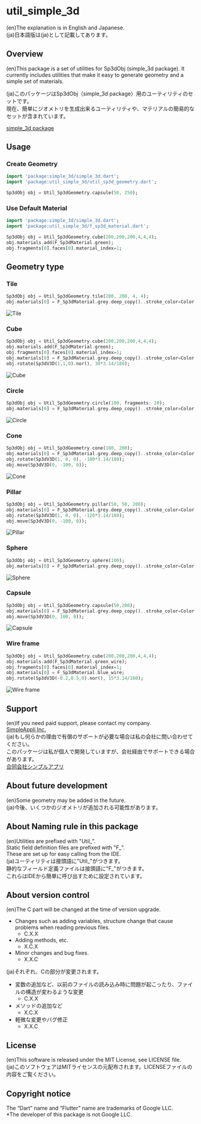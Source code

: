 # util_simple_3d

(en)The explanation is in English and Japanese.  
(ja)日本語版は(ja)として記載してあります。

## Overview
(en)This package is a set of utilities for Sp3dObj (simple_3d package).
It currently includes utilities that make it easy to generate geometry and a simple set of materials.

(ja)このパッケージはSp3dObj（simple_3d package）用のユーティリティのセットです。  
現在、簡単にジオメトリを生成出来るユーティリティや、マテリアルの簡易的なセットが含まれています。

[simple_3d package](https://pub.dev/packages/simple_3d)

## Usage
### Create Geometry
```dart
import 'package:simple_3d/simple_3d.dart';
import 'package:util_simple_3d/util_sp3d_geometry.dart';

Sp3dObj obj = Util_Sp3dGeometry.capsule(50, 250);
```

### Use Default Material
```dart
import 'package:simple_3d/simple_3d.dart';
import 'package:util_simple_3d/f_sp3d_material.dart';

Sp3dObj obj = Util_Sp3dGeometry.cube(200,200,200,4,4,4);
obj.materials.add(F_Sp3dMaterial.green);
obj.fragments[0].faces[0].material_index=1;
```

## Geometry type
### Tile
```dart
Sp3dObj obj = Util_Sp3dGeometry.tile(200, 200, 4, 4);
obj.materials[0] = F_Sp3dMaterial.grey.deep_copy()..stroke_color=Color.fromARGB(255, 0, 255, 0);
```
![Tile](https://raw.githubusercontent.com/MasahideMori1111/simple_3d_images/main/Util_Sp3dGeometry/tile_sample1.png "Tile")
### Cube
```dart
Sp3dObj obj = Util_Sp3dGeometry.cube(200,200,200,4,4,4);
obj.materials.add(F_Sp3dMaterial.green);
obj.fragments[0].faces[0].material_index=1;
obj.materials[0] = F_Sp3dMaterial.grey.deep_copy()..stroke_color=Color.fromARGB(255, 0, 0, 255);
obj.rotate(Sp3dV3D(1,1,0).nor(), 30*3.14/180);
```
![Cube](https://raw.githubusercontent.com/MasahideMori1111/simple_3d_images/main/Util_Sp3dGeometry/cube_sample1.png "Cube")
### Circle
```dart
Sp3dObj obj = Util_Sp3dGeometry.circle(100, fragments: 20);
obj.materials[0] = F_Sp3dMaterial.grey.deep_copy()..stroke_color=Color.fromARGB(255, 0, 255, 0);
```
![Circle](https://raw.githubusercontent.com/MasahideMori1111/simple_3d_images/main/Util_Sp3dGeometry/circle_sample1.png "Circle")
### Cone
```dart
Sp3dObj obj = Util_Sp3dGeometry.cone(100, 200);
obj.materials[0] = F_Sp3dMaterial.grey.deep_copy()..stroke_color=Color.fromARGB(255, 0, 255, 0);
obj.rotate(Sp3dV3D(1, 0, 0), -100*3.14/180);
obj.move(Sp3dV3D(0, -100, 0));
```
![Cone](https://raw.githubusercontent.com/MasahideMori1111/simple_3d_images/main/Util_Sp3dGeometry/cone_sample1.png "Cone")
### Pillar
```dart
Sp3dObj obj = Util_Sp3dGeometry.pillar(50, 50, 200);
obj.materials[0] = F_Sp3dMaterial.grey.deep_copy()..stroke_color=Color.fromARGB(255, 0, 255, 0);
obj.rotate(Sp3dV3D(1, 0, 0), -120*3.14/180);
obj.move(Sp3dV3D(0, -100, 0));
```
![Pillar](https://raw.githubusercontent.com/MasahideMori1111/simple_3d_images/main/Util_Sp3dGeometry/pillar_sample1.png "Pillar")
### Sphere
```dart
Sp3dObj obj = Util_Sp3dGeometry.sphere(100);
obj.materials[0] = F_Sp3dMaterial.grey.deep_copy()..stroke_color=Color.fromARGB(255, 0, 255, 0);
```
![Sphere](https://raw.githubusercontent.com/MasahideMori1111/simple_3d_images/main/Util_Sp3dGeometry/sphere_sample1.png "Sphere")
### Capsule
```dart
Sp3dObj obj = Util_Sp3dGeometry.capsule(50,200);
obj.materials[0] = F_Sp3dMaterial.grey.deep_copy()..stroke_color=Color.fromARGB(255, 0, 255, 0);
obj.move(Sp3dV3D(0, 100, 0));
```
![Capsule](https://raw.githubusercontent.com/MasahideMori1111/simple_3d_images/main/Util_Sp3dGeometry/capsule_sample1.png "Capsule")
### Wire frame
```dart
Sp3dObj obj = Util_Sp3dGeometry.cube(200,200,200,4,4,4);
obj.materials.add(F_Sp3dMaterial.green_wire);
obj.fragments[0].faces[0].material_index=1;
obj.materials[0] = F_Sp3dMaterial.blue_wire;
obj.rotate(Sp3dV3D(-0.2,0.5,0).nor(), 15*3.14/180);
```
![Wire frame](https://raw.githubusercontent.com/MasahideMori1111/simple_3d_images/main/Util_Sp3dGeometry/wire_frame_sample1.png "Wire frame")

## Support
(en)If you need paid support, please contact my company.  
[SimpleAppli Inc.](https://simpleappli.com/en/index_en.html)  
(ja)もし何らかの理由で有償のサポートが必要な場合は私の会社に問い合わせてください。  
このパッケージは私が個人で開発していますが、会社経由でサポートできる場合があります。  
[合同会社シンプルアプリ](https://simpleappli.com/index.html)  

## About future development
(en)Some geometry may be added in the future.  
(ja)今後、いくつかのジオメトリが追加される可能性があります。

## About Naming rule in this package
(en)Utilities are prefixed with "Util_".  
Static field definition files are prefixed with "F_".  
These are set up for easy calling from the IDE.  
(ja)ユーティリティは接頭語に"Util_"がつきます。  
静的なフィールド定義ファイルは接頭語に"F_"がつきます。  
これらはIDEから簡単に呼び出すために設定されています。

## About version control
(en)The C part will be changed at the time of version upgrade.
- Changes such as adding variables, structure change that cause problems when reading previous files.
    - C.X.X
- Adding methods, etc.
    - X.C.X
- Minor changes and bug fixes.
    - X.X.C

(ja)それぞれ、Cの部分が変更されます。
- 変数の追加など、以前のファイルの読み込み時に問題が起こったり、ファイルの構造が変わるような変更
    - C.X.X
- メソッドの追加など
    - X.C.X
- 軽微な変更やバグ修正
    - X.X.C

## License
(en)This software is released under the MIT License, see LICENSE file.  
(ja)このソフトウェアはMITライセンスの元配布されます。LICENSEファイルの内容をご覧ください。

## Copyright notice
The “Dart” name and “Flutter” name are trademarks of Google LLC.  
*The developer of this package is not Google LLC.